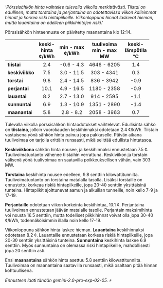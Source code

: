 *'Pörssisähkön hinta vaihtelee tulevalla viikolla merkittävästi. Tiistai on edullinen, mutta torstaina ja perjantaina on odotettavissa viikon kalleimmat hinnat ja korkea riski hintapiikeille. Viikonloppuna hinnat laskevat hieman, mutta lauantaina on edelleen piikkihintojen riski.'*


Pörssisähkön hintaennuste on päivitetty maanantaina klo 12:14.

|    | keski-<br>hinta<br>¢/kWh | min - max<br>¢/kWh | tuulivoima<br>min - max<br>MW | keski-<br>lämpötila<br>°C |
|:---|:---:|:---:|:---:|:---:|
| **tiistai**     | 2.4  | -0.6 - 4.3  | 4646 - 6205 | 1.4  |
| **keskiviikko** | 7.5  | 3.0 - 11.5  | 303 - 4341  | 0.3  |
| **torstai**    | 9.8  | 2.4 - 14.5  | 836 - 3942  | -0.9 |
| **perjantai**  | 10.1 | 4.9 - 16.5  | 1180 - 2358 | -0.9 |
| **lauantai**   | 8.2  | 2.7 - 13.0  | 914 - 2595  | -1.1 |
| **sunnuntai**  | 6.9  | 1.3 - 10.9  | 1351 - 2890 | -1.4 |
| **maanantai**  | 5.8  | 2.8 - 8.2   | 2058 - 3963 | 0.7  |

Tulevalla viikolla pörssisähkön hintaodotukset vaihtelevat. Edullisinta sähkö on **tiistaina**, jolloin vuorokauden keskihinnaksi odotetaan 2.4 ¢/kWh. Tiistain vastaisena yönä sähkön hinta painuu jopa pakkaselle. Päivän aikana tuulivoimaa on tarjolla erittäin runsaasti, mikä selittää edullista hintatasoa.

**Keskiviikkona** sähkön hinta nousee, ja keskihinnaksi ennustetaan 7.5 ¢. Tuulivoimatuotanto vähenee tiistaihin verrattuna. Keskiviikon ja torstain välisenä yönä tuulivoimaa on saatavilla poikkeuksellisen vähän, vain 303 MW.

**Torstaina** keskihinta nousee edelleen, 9.8 senttiin kilowattitunnilta. Tuulivoimatuotanto on torstaina matalalla tasolla. Lisäksi torstaille on ennustettu korkeaa riskiä hintapiikeille, jopa 20-40 senttiin yksittäisinä tunteina. Hintapiikit ajoittunevat aamun ja alkuillan tunneille, noin kello 7-9 ja 17-19.

**Perjantaille** odotetaan viikon korkeinta keskihintaa, 10.1 ¢. Perjantaina tuulivoiman ennustetaan jäävän matalalle tasolle. Perjantain maksimihinta voi nousta 16.5 senttiin, mutta todelliset piikkihinnat voivat olla jopa 30-40 ¢/kWh, todennäköisimmin illalla noin kello 17-19.

Viikonloppuna sähkön hinta laskee hieman. **Lauantaina** keskihinnaksi odotetaan 8.2 ¢. Lauantaille ennustetaan korkeaa riskiä hintapiikeille, jopa 20-30 senttiin yksittäisinä tunteina. **Sunnuntaina** keskihinta laskee 6.9 senttiin. Myös sunnuntaina on olemassa riski hintapiikeille, mahdollisesti jopa 20 senttiin asti.

Ensi **maanantaina** sähkön hinta asettuu 5.8 senttiin kilowattitunnilta. Tuulivoimaa on maanantaina saatavilla runsaasti, mikä osaltaan pitää hinnan kohtuullisena.

*Ennusteen laati tänään gemini-2.0-pro-exp-02-05.* ⚡️

